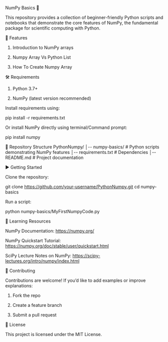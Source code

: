 NumPy Basics 🚀

This repository provides a collection of beginner-friendly Python scripts and notebooks that demonstrate the core features of NumPy, the fundamental package for scientific computing with Python.

📌 Features

  1. Introduction to NumPy arrays

  2. Numpy Array Vs Python List

  3. How To Create Numpy Array

🛠️ Requirements

  1. Python 3.7+

  2. NumPy (latest version recommended)

Install requirements using:

  pip install -r requirements.txt


Or install NumPy directly using terminal/Command prompt:

  pip install numpy

📂 Repository Structure
PythonNumpy/
│-- numpy-basics/     # Python scripts demonstrating NumPy features
│-- requirements.txt  # Dependencies
│-- README.md         # Project documentation

▶️ Getting Started

Clone the repository:

  git clone https://github.com/your-username/PythonNumpy.git
  cd numpy-basics


Run a script:

  python numpy-basics/MyFirstNumpyCode.py


📖 Learning Resources

  NumPy Documentation: https://numpy.org/

  NumPy Quickstart Tutorial: https://numpy.org/doc/stable/user/quickstart.html

  SciPy Lecture Notes on NumPy: https://scipy-lectures.org/intro/numpy/index.html

🤝 Contributing

Contributions are welcome! If you’d like to add examples or improve explanations:

  1. Fork the repo

  2. Create a feature branch

  3. Submit a pull request

📜 License

This project is licensed under the MIT License.
